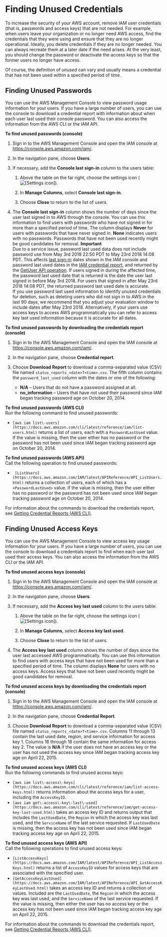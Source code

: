 # Finding Unused Credentials<a name="id_credentials_finding-unused"></a>

To increase the security of your AWS account, remove IAM user credentials \(that is, passwords and access keys\) that are not needed\. For example, when users leave your organization or no longer need AWS access, find the credentials that they were using and ensure that they are no longer operational\. Ideally, you delete credentials if they are no longer needed\. You can always recreate them at a later date if the need arises\. At the very least, you should change the password or deactivate the access keys so that the former users no longer have access\.

Of course, the definition of *unused* can vary and usually means a credential that has not been used within a specified period of time\.

## Finding Unused Passwords<a name="finding-unused-passwords"></a>

You can use the AWS Management Console to view password usage information for your users\. If you have a large number of users, you can use the console to download a credential report with information about when each user last used their console password\. You can also access the information from the AWS CLI or the IAM API\.

**To find unused passwords \(console\)**

1. Sign in to the AWS Management Console and open the IAM console at [https://console\.aws\.amazon\.com/iam/](https://console.aws.amazon.com/iam/)\.

1. In the navigation pane, choose **Users**\.

1. If necessary, add the **Console last sign\-in** column to the users table:

   1. Above the table on the far right, choose the settings icon \(![\[Settings icon\]](http://docs.aws.amazon.com/IAM/latest/UserGuide/images/console-settings-icon.console.png)\)\.

   1. In **Manage Columns**, select **Console last sign\-in**\.

   1. Choose **Close** to return to the list of users\.

1. The **Console last sign\-in** column shows the number of days since the user last signed in to AWS through the console\. You can use this information to find users with passwords who have not signed in for more than a specified period of time\. The column displays **Never** for users with passwords that have never signed in\. **None** indicates users with no passwords\. Passwords that have not been used recently might be good candidates for removal\.
**Important**  
Due to a service issue, password last used data does not include password use from May 3rd 2018 22:50 PDT to May 23rd 2018 14:08 PDT\. This affects [last sign\-in](https://docs.aws.amazon.com/IAM/latest/UserGuide/id_credentials_finding-unused.html) dates shown in the IAM console and password last used dates in the [IAM credential report](https://docs.aws.amazon.com/IAM/latest/UserGuide/SupportedTypes.xmlid_credentials_getting-report.html), and returned by the [GetUser API operation](https://docs.aws.amazon.com/IAM/latest/APIReference/API_GetUser.html)\. If users signed in during the affected time, the password last used date that is returned is the date the user last signed in before May 3rd 2018\. For users that signed in after May 23rd 2018 14:08 PDT, the returned password last used date is accurate\.  
If you use password last used information to identify unused credentials for deletion, such as deleting users who did not sign in to AWS in the last 90 days, we recommend that you adjust your evaluation window to include dates after May 23rd 2018\. Alternatively, if your users use access keys to access AWS programmatically you can refer to access key last used information because it is accurate for all dates\. 

**To find unused passwords by downloading the credentials report \(console\)**

1. Sign in to the AWS Management Console and open the IAM console at [https://console\.aws\.amazon\.com/iam/](https://console.aws.amazon.com/iam/)\.

1. In the navigation pane, choose **Credential report**\.

1. Choose **Download Report** to download a comma\-separated value \(CSV\) file named `status_reports_<date>T<time>.csv`\. The fifth column contains the `password_last_used` column with the dates or one of the following:
   + **N/A** – Users that do not have a password assigned at all\.
   + **no\_information** – Users that have not used their password since IAM began tracking password age on October 20, 2014\.

**To find unused passwords \(AWS CLI\)**  
Run the following command to find unused passwords:
+ `[aws iam list\-users](https://docs.aws.amazon.com/cli/latest/reference/iam/list-users.html)` returns a list of users, each with a `PasswordLastUsed` value\. If the value is missing, then the user either has no password or the password has not been used since IAM began tracking password age on October 20, 2014\.

**To find unused passwords \(AWS API\)**  
Call the following operation to find unused passwords:
+  ` [ListUsers](https://docs.aws.amazon.com/IAM/latest/APIReference/API_ListUsers.html)` returns a collection of users, each of which has a `<PasswordLastUsed>` value\. If the value is missing, then the user either has no password or the password has not been used since IAM began tracking password age on October 20, 2014\.

For information about the commands to download the credentials report, see [Getting Credential Reports \(AWS CLI\)](id_credentials_getting-report.md#getting-credential-reports-cliapi)\.

## Finding Unused Access Keys<a name="finding-unused-access-keys"></a>

You can use the AWS Management Console to view access key usage information for your users\. If you have a large number of users, you can use the console to download a credentials report to find when each user last used their access keys\. You can also access the information from the AWS CLI or the IAM API\.

**To find unused access keys \(console\)**

1. Sign in to the AWS Management Console and open the IAM console at [https://console\.aws\.amazon\.com/iam/](https://console.aws.amazon.com/iam/)\.

1. In the navigation pane, choose **Users**\.

1. If necessary, add the **Access key last used** column to the users table:

   1. Above the table on the far right, choose the settings icon \(![\[Settings icon\]](http://docs.aws.amazon.com/IAM/latest/UserGuide/images/console-settings-icon.console.png)\)\.

   1. In **Manage Columns**, select **Access key last used**\.

   1. Choose **Close** to return to the list of users\.

1. The **Access key last used** column shows the number of days since the user last accessed AWS programmatically\. You can use this information to find users with access keys that have not been used for more than a specified period of time\. The column displays **None** for users with no access keys\. Access keys that have not been used recently might be good candidates for removal\.

**To find unused access keys by downloading the credentials report \(console\)**

1. Sign in to the AWS Management Console and open the IAM console at [https://console\.aws\.amazon\.com/iam/](https://console.aws.amazon.com/iam/)\.

1. In the navigation pane, choose **Credential Report**\.

1. Choose **Download Report** to download a comma\-separated value \(CSV\) file named `status_reports_<date>T<time>.csv`\. Columns 11 through 13 contain the last used date, region, and service information for access key 1\. Columns 16 through 18 contain the same information for access key 2\. The value is **N/A** if the user does not have an access key or the user has not used the access key since IAM began tracking access key age on April 22, 2015\.

**To find unused access keys \(AWS CLI\)**  
Run the following commands to find unused access keys:
+ `[aws iam list\-access\-keys](https://docs.aws.amazon.com/cli/latest/reference/iam/list-access-keys.html)` returns information about the access keys for a user, including the `AccessKeyID`\.
+ `[aws iam get\-access\-key\-last\-used](https://docs.aws.amazon.com/cli/latest/reference/iam/get-access-key-last-used.html)` takes an access key ID and returns output that includes the `LastUsedDate`, the `Region` in which the access key was last used, and the `ServiceName` of the last service requested\. If `LastUsedDate` is missing, then the access key has not been used since IAM began tracking access key age on April 22, 2015\.

**To find unused access keys \(AWS API\)**  
Call the following operations to find unused access keys:
+ `[ListAccessKeys](https://docs.aws.amazon.com/IAM/latest/APIReference/API_ListAccessKeys.html)` returns a list of `AccessKeyID` values for access keys that are associated with the specified user\. 
+ `[GetAccessKeyLastUsed](https://docs.aws.amazon.com/IAM/latest/APIReference/API_GetAccessKeyLastUsed.html)` takes an access key ID and returns a collection of values\. Included are the `LastUsedDate`, the `Region` in which the access key was last used, and the `ServiceName` of the last service requested\. If the value is missing, then either the user has no access key or the access key has not been used since IAM began tracking access key age on April 22, 2015\.

For information about the commands to download the credentials report, see [Getting Credential Reports \(AWS CLI\)](id_credentials_getting-report.md#getting-credential-reports-cliapi)\.